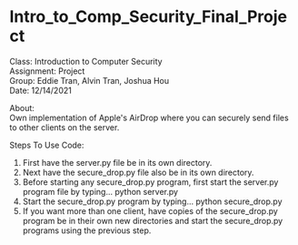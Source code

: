 # Intro_to_Comp_Security_Final_Project

Class: Introduction to Computer Security  
Assignment: Project  
Group: Eddie Tran, Alvin Tran, Joshua Hou  
Date: 12/14/2021  

About:  
Own implementation of Apple's AirDrop where you can securely send files to other clients on the server.  

Steps To Use Code:
1) First have the server.py file be in its own directory.
2) Next have the secure_drop.py file also be in its own directory.
3) Before starting any secure_drop.py program, first start the server.py program file by typing...
   	python server.py
4) Start the secure_drop.py program by typing...
	python secure_drop.py
5) If you want more than one client, have copies of the secure_drop.py program be in their own
   new directories and start the secure_drop.py programs using the previous step.

